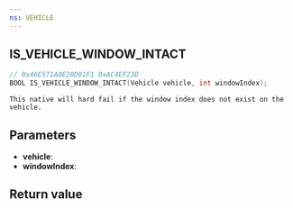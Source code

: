 ```yaml
---
ns: VEHICLE
---
```

## IS_VEHICLE_WINDOW_INTACT

```c
// 0x46E571A0E20D01F1 0xAC4EF23D
BOOL IS_VEHICLE_WINDOW_INTACT(Vehicle vehicle, int windowIndex);
```

```
This native will hard fail if the window index does not exist on the vehicle.
```

## Parameters
* **vehicle**: 
* **windowIndex**: 

## Return value
